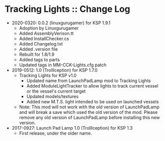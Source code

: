 # Tracking Lights :: Change Log

* 2020-0320: 0.0.2 (linuxgurugamer) for KSP 1.9.1
	+ Adoption by Linuxgurugamer
	+ Added AssemblyVerison.tt
	+ Added InstallChecker.cs
	+ Added Changelog.txt
	+ Added .version file
	+ Rebuilt for 1.8/1.9
	+ Added tags to parts
	+ Updated tags in MM-CCK-Lights.cfg patch
* 2019-0512: 1.0 (Trolllception) for KSP 1.7.0
	+ Tracking Lights for KSP v1.0
		- Updated name from LaunchPadLamp mod to Tracking Lights
		- Added ModuleLightTracker to allow lights to track current vessel or the vessel's current target
		- Updated models/textures
		- Added new M.T.S. light intended to be used on launched vessels
	+ Note:  This mod will not work with the old version of LaunchPadLamp and will break a save which used the old version of the mod.  Please remove any old version of LaunchPadLamp before installing this new version.
* 2017-0927: Launch Pad Lamp 1.0 (Trolllception) for KSP 1.3
	+ First release, under the older name. 
